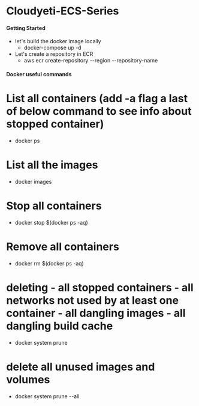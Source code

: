 # Cloudyeti-ECS-Series

#### Getting Started
  * let's build the docker image locally
    * docker-compose up -d
  * Let's create a repository in ECR
    * aws ecr create-repository --region <region-name> --repository-name <repository-name>

#### Docker useful commands

# List all containers (add -a flag a last of below command to see info about stopped container)
  * docker ps

# List all the images
  * docker images

# Stop all containers
  * docker stop $(docker ps -aq)

# Remove all containers
  * docker rm $(docker ps -aq)

# deleting - all stopped containers - all networks not used by at least one container - all dangling images - all dangling build cache
  * docker system prune

# delete all unused images and volumes
  * docker system prune --all

